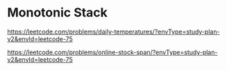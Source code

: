 # Monotonic Stack

<https://leetcode.com/problems/daily-temperatures/?envType=study-plan-v2&envId=leetcode-75>

<https://leetcode.com/problems/online-stock-span/?envType=study-plan-v2&envId=leetcode-75>
